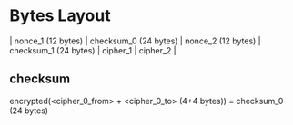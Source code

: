 # Bytes Layout

| nonce_1 (12 bytes) | checksum_0 (24 bytes) | nonce_2 (12 bytes) | checksum_1 (24 bytes) | cipher_1 | cipher_2 |

## checksum

encrypted(<cipher_0_from> + <cipher_0_to> (4+4 bytes)) = checksum_0 (24 bytes)